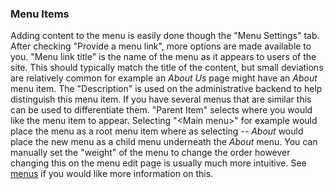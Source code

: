 ### Menu Items

Adding content to the menu is easily done though the "Menu Settings" tab. After checking "Provide a menu link", more options are made available to you. "Menu link title" is the name of the menu as it appears to users of the site. This should typically match the title of the content, but small deviations are relatively common for example an *About Us* page might have an *About* menu item. The "Description" is used on the administrative backend to help distinguish this menu item. If you have several menus that are similar this can be used to differentiate them. "Parent Item" selects where you would like the menu item to appear. Selecting "\<Main menu\>" for example would place the menu as a root menu item where as selecting *\-\- About* would place the new menu as a child menu underneath the *About* menu. You can manually set the "weight" of the menu to change the order however changing this on the menu edit page is usually much more intuitive. See [menus](#menus) if you would like more information on this.